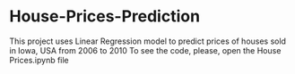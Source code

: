 # House-Prices-Prediction

This project uses Linear Regression model to predict prices of houses sold in Iowa, USA from 2006 to 2010
To see the code, please, open the House Prices.ipynb file
